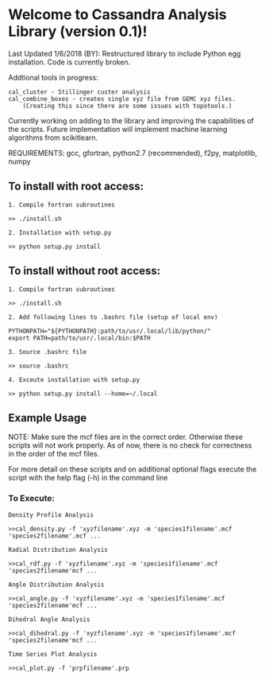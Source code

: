 <!---
==============================================================
   ____    _    ____ ____    _    _   _ ____  ____      _    
  / ___|  / \  / ___/ ___|  / \  | \ | |  _ \|  _ \    / \   
 | |     / _ \ \___ \___ \ / _ \ |  \| | | | | |_) |  / _ \  
 | |___ / ___ \ ___) |__) / ___ \| |\  | |_| |  _ <  / ___ \ 
  \____/_/   \_\____/____/_/   \_\_| \_|____/|_| \_\/_/   \_\
    / \   _ __   __ _| |_   _ ___(_)___                      
   / _ \ | '_ \ / _` | | | | / __| / __|                     
  / ___ \| | | | (_| | | |_| \__ \ \__ \                     
 /_/   \_\_| |_|\__,_|_|\__, |___/_|___/                     
 | |   (_) |__  _ __ __ |___/_ _   _                         
 | |   | | '_ \| '__/ _` | '__| | | |                        
 | |___| | |_) | | | (_| | |  | |_| |                        
 |_____|_|_.__/|_|  \__,_|_|   \__, |                        
                               |___/             
==============================================================
-->
# Welcome to Cassandra Analysis Library (version 0.1)!

Last Updated 1/6/2018 (BY): Restructured library to include Python egg installation. Code is currently broken.

Addtional tools in progress:

	cal_cluster - Stillinger custer analysis
	cal_combine_boxes - creates single xyz file from GEMC xyz files. 
		(Creating this since there are some issues with topotools.)

Currently working on adding to the library and improving the capabilities of the scripts.
Future implementation will implement machine learning algorithms from scikitlearn.

REQUIREMENTS: gcc, gfortran, python2.7 (recommended), f2py, matplotlib, numpy


## To install with root access:

	1. Compile fortran subroutines

	>> ./install.sh

	2. Installation with setup.py

	>> python setup.py install

## To install without root access:

	1. Compile fortran subroutines

	>> ./install.sh

	2. Add following lines to .bashrc file (setup of local env)

	PYTHONPATH="${PYTHONPATH}:path/to/usr/.local/lib/python/"
	export PATH=path/to/usr/.local/bin:$PATH

	3. Source .bashrc file

	>> source .bashrc

	4. Exceute installation with setup.py

	>> python setup.py install --home=~/.local


## Example Usage

NOTE: Make sure the mcf files are in the correct order. Otherwise these scripts will not
work properly. As of now, there is no check for correctness in the order of the mcf files.

For more detail on these scripts and on additional optional flags execute the script with the
help flag (-h) in the command line


### To Execute:

	Density Profile Analysis

	>>cal_density.py -f 'xyzfilename'.xyz -m 'species1filename'.mcf 'species2filename'.mcf ... 

	Radial Distribution Analysis

	>>cal_rdf.py -f 'xyzfilename'.xyz -m 'species1filename'.mcf 'species2filename'mcf ...

	Angle Distribution Analysis

	>>cal_angle.py -f 'xyzfilename'.xyz -m 'species1filename'.mcf 'species2filename'mcf ...
	
	Dihedral Angle Analysis

	>>cal_dihedral.py -f 'xyzfilename'.xyz -m 'species1filename'.mcf 'species2filename'mcf ...

	Time Series Plot Analysis

	>>cal_plot.py -f 'prpfilename'.prp

